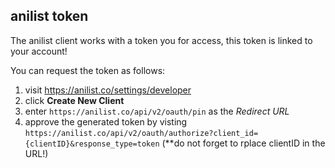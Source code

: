 ## anilist token
The anilist client works with a token you for access, this token is linked to your account!

You can request the token as follows:
1. visit https://anilist.co/settings/developer
2. click **Create New Client**
3. enter `https://anilist.co/api/v2/oauth/pin` as the *Redirect URL*
4. approve the generated token by visting `https://anilist.co/api/v2/oauth/authorize?client_id={clientID}&response_type=token` (**do not forget to rplace clientID in the URL!)
